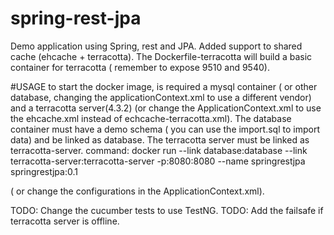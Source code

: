 # spring-rest-jpa

Demo application using Spring, rest and JPA. 
Added support to shared cache (ehcache + terracotta). The Dockerfile-terracotta will build a basic container for terracotta ( remember to expose 9510 and 9540). 

#USAGE
to start the docker image, is required a mysql container ( or other database, changing the applicationContext.xml to use a different vendor) and a terracotta server(4.3.2) (or change the ApplicationContext.xml to use the ehcache.xml instead of echcache-terracotta.xml). 
The database container must have a demo schema ( you can use the import.sql to import data) and be linked as database.
The terracotta server must be linked as terracotta-server.
command: docker run --link database:database --link terracotta-server:terracotta-server -p:8080:8080 --name springrestjpa springrestjpa:0.1

( or change the configurations in the ApplicationContext.xml).

TODO: Change the cucumber tests to use TestNG. 
TODO: Add the failsafe if terracotta server is offline.
